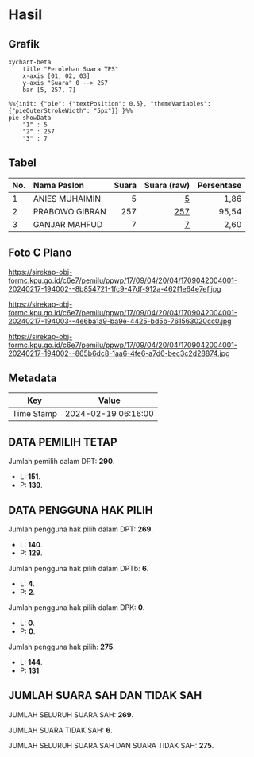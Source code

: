 # Hasil

## Grafik

```mermaid
xychart-beta
    title "Perolehan Suara TPS"
    x-axis [01, 02, 03]
    y-axis "Suara" 0 --> 257
    bar [5, 257, 7]
```

```mermaid
%%{init: {"pie": {"textPosition": 0.5}, "themeVariables": {"pieOuterStrokeWidth": "5px"}} }%%
pie showData
    "1" : 5
    "2" : 257
    "3" : 7
```

## Tabel

| No. | Nama Paslon    | Suara | Suara (raw) | Persentase |
|:--- |:-------------- | -----:| -----------:| ----------:|
| 1   | ANIES MUHAIMIN | 5     | [5][p-1]    | 1,86       |
| 2   | PRABOWO GIBRAN | 257   | [257][p-2]  | 95,54      |
| 3   | GANJAR MAHFUD  | 7     | [7][p-3]    | 2,60       |


[p-1]: https://github.com/gigit-pemilu/pemilu-2024-17-bengkulu/blob/main/pilpres/hitung-suara/sub/17-bengkulu/sub/09-bengkulu-tengah/sub/04-pematang-tiga/sub/2004-kota-titik/sub/001-tps/sub/paslon-1.txt
[p-2]: https://github.com/gigit-pemilu/pemilu-2024-17-bengkulu/blob/main/pilpres/hitung-suara/sub/17-bengkulu/sub/09-bengkulu-tengah/sub/04-pematang-tiga/sub/2004-kota-titik/sub/001-tps/sub/paslon-2.txt
[p-3]: https://github.com/gigit-pemilu/pemilu-2024-17-bengkulu/blob/main/pilpres/hitung-suara/sub/17-bengkulu/sub/09-bengkulu-tengah/sub/04-pematang-tiga/sub/2004-kota-titik/sub/001-tps/sub/paslon-3.txt

## Foto C Plano

https://sirekap-obj-formc.kpu.go.id/c6e7/pemilu/ppwp/17/09/04/20/04/1709042004001-20240217-194002--8b854721-1fc9-47df-912a-462f1e64e7ef.jpg

https://sirekap-obj-formc.kpu.go.id/c6e7/pemilu/ppwp/17/09/04/20/04/1709042004001-20240217-194003--4e6ba1a9-ba9e-4425-bd5b-761563020cc0.jpg

https://sirekap-obj-formc.kpu.go.id/c6e7/pemilu/ppwp/17/09/04/20/04/1709042004001-20240217-194002--865b6dc8-1aa6-4fe6-a7d6-bec3c2d28874.jpg


## Metadata

| Key        | Value               |
| ---------- | ------------------- |
| Time Stamp | 2024-02-19 06:16:00 |


## DATA PEMILIH TETAP

Jumlah pemilih dalam DPT: **290**.
 * L: **151**.
 * P: **139**.

## DATA PENGGUNA HAK PILIH

Jumlah pengguna hak pilih dalam DPT: **269**.
 * L: **140**.
 * P: **129**.

Jumlah pengguna hak pilih dalam DPTb: **6**.
 * L: **4**.
 * P: **2**.

Jumlah pengguna hak pilih dalam DPK: **0**.
 * L: **0**.
 * P: **0**.

Jumlah pengguna hak pilih: **275**.
 * L: **144**.
 * P: **131**.

## JUMLAH SUARA SAH DAN TIDAK SAH

JUMLAH SELURUH SUARA SAH: **269**.

JUMLAH SUARA TIDAK SAH: **6**.

JUMLAH SELURUH SUARA SAH DAN SUARA TIDAK SAH: **275**.


